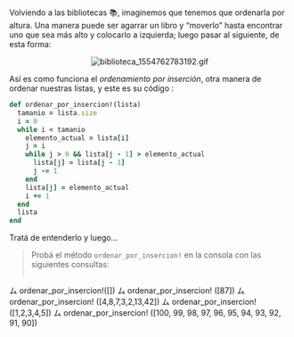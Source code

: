 Volviendo a las bibliotecas :books:, imaginemos que tenemos que ordenarla por altura. Una manera puede ser agarrar un libro y “moverlo” hasta encontrar uno que sea más alto y colocarlo a izquierda; luego pasar al siguiente, de esta forma:

<div align="center">
  <img src="https://mumuki.io/static/for_content/ordenamiento.svg" alt="biblioteca_1554762783192.gif" width="auto" height="auto">
</div>

Así es como funciona el _ordenamiento por inserción_, otra manera de ordenar nuestras listas, y este es su código :

```ruby
def ordenar_por_insercion!(lista)
  tamanio = lista.size
  i = 0
  while i < tamanio
    elemento_actual = lista[i]
    j = i
    while j > 0 && lista[j - 1] > elemento_actual
      lista[j] = lista[j - 1]
      j -= 1
    end
    lista[j] = elemento_actual
    i += 1
  end
  lista
end
```

Tratá de entenderlo y luego…

> Probá el método  `ordenar_por_insercion!` en la consola con las siguientes consultas:
> 
>``` ruby
ム ordenar_por_insercion!([])
ム ordenar_por_insercion! ([87])
ム ordenar_por_insercion! ([4,8,7,3,2,13,42])
ム ordenar_por_insercion! ([1,2,3,4,5])
ム ordenar_por_insercion! ([100, 99, 98, 97, 96, 95, 94, 93, 92, 91, 90])
```

